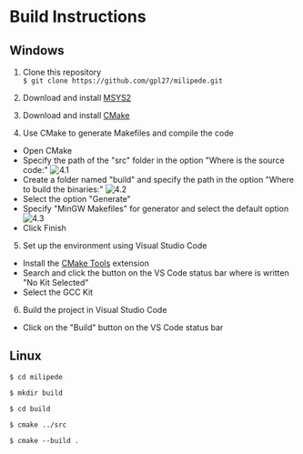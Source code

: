 # Build Instructions

## Windows
1. Clone this repository <br>
`$ git clone https://github.com/gpl27/milipede.git`

2. Download and install [MSYS2](https://www.msys2.org/)

3. Download and install [CMake](https://cmake.org/download/)

4. Use CMake to generate Makefiles and compile the code
- Open CMake
- Specify the path of the "src" folder in the option "Where is the source code:" 
![4.1](https://user-images.githubusercontent.com/83479142/186039910-ff2ee543-b439-4c81-ac9e-440c699fbec0.png)
- Create a folder named "build" and specify the path in the option "Where to build the binaries:"
![4.2](https://user-images.githubusercontent.com/83479142/186040498-2a8f2b73-2114-457b-adc7-38cb9e34029c.png)
- Select the option "Generate"
- Specify "MinGW Makefiles" for generator and select the default option
![4.3](https://user-images.githubusercontent.com/83479142/186040024-cd8868f4-fdc2-4547-95a1-b00d4fcaaa7a.png)
- Click Finish

5. Set up the environment using Visual Studio Code
- Install the [CMake Tools](https://marketplace.visualstudio.com/items?itemName=ms-vscode.cmake-tools) extension
- Search and click the button on the VS Code status bar where is written "No Kit Selected"
- Select the GCC Kit
6. Build the project in Visual Studio Code
- Click on the "Build" button on the VS Code status bar

## Linux
`$ cd milipede`

`$ mkdir build`

`$ cd build`

`$ cmake ../src`

`$ cmake --build .`
